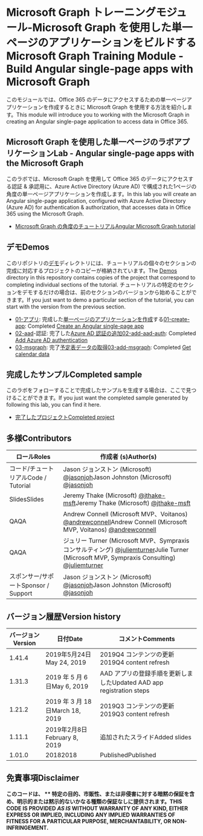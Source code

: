 # <a name="microsoft-graph-training-module---build-angular-single-page-apps-with-microsoft-graph"></a><span data-ttu-id="84757-101">Microsoft Graph トレーニングモジュール-Microsoft Graph を使用した単一ページのアプリケーションをビルドする</span><span class="sxs-lookup"><span data-stu-id="84757-101">Microsoft Graph Training Module - Build Angular single-page apps with Microsoft Graph</span></span>

<span data-ttu-id="84757-102">このモジュールでは、Office 365 のデータにアクセスするための単一ページアプリケーションを作成するときに Microsoft Graph を使用する方法を紹介します。</span><span class="sxs-lookup"><span data-stu-id="84757-102">This module will introduce you to working with the Microsoft Graph in creating an Angular single-page application to access data in Office 365.</span></span>

## <a name="lab---angular-single-page-apps-with-the-microsoft-graph"></a><span data-ttu-id="84757-103">Microsoft Graph を使用した単一ページのラボアプリケーション</span><span class="sxs-lookup"><span data-stu-id="84757-103">Lab - Angular single-page apps with the Microsoft Graph</span></span>

<span data-ttu-id="84757-104">このラボでは、Microsoft Graph を使用して Office 365 のデータにアクセスする認証 & 承認用に、Azure Active Directory (Azure AD) で構成された1ページの角度の単一ページアプリケーションを作成します。</span><span class="sxs-lookup"><span data-stu-id="84757-104">In this lab you will create an Angular single-page application, configured with Azure Active Directory (Azure AD) for authentication & authorization, that accesses data in Office 365 using the Microsoft Graph.</span></span>

- [<span data-ttu-id="84757-105">Microsoft Graph の角度のチュートリアル</span><span class="sxs-lookup"><span data-stu-id="84757-105">Angular Microsoft Graph tutorial</span></span>](https://docs.microsoft.com/graph/tutorials/angular)

## <a name="demos"></a><span data-ttu-id="84757-106">デモ</span><span class="sxs-lookup"><span data-stu-id="84757-106">Demos</span></span>

<span data-ttu-id="84757-107">このリポジトリの[デモ](demos)ディレクトリには、チュートリアルの個々のセクションの完成に対応するプロジェクトのコピーが格納されています。</span><span class="sxs-lookup"><span data-stu-id="84757-107">The [Demos](demos) directory in this repository contains copies of the project that correspond to completing individual sections of the tutorial.</span></span> <span data-ttu-id="84757-108">チュートリアルの特定のセクションをデモするだけの場合は、前のセクションのバージョンから始めることができます。</span><span class="sxs-lookup"><span data-stu-id="84757-108">If you just want to demo a particular section of the tutorial, you can start with the version from the previous section.</span></span>

- <span data-ttu-id="84757-109">[01-アプリ](demos/01-create-app): 完成した[単一ページのアプリケーションを作成](https://docs.microsoft.com/graph/tutorials/angular?tutorial-step=1)する</span><span class="sxs-lookup"><span data-stu-id="84757-109">[01-create-app](demos/01-create-app): Completed [Create an Angular single-page app](https://docs.microsoft.com/graph/tutorials/angular?tutorial-step=1)</span></span>
- <span data-ttu-id="84757-110">[02-aad](demos/02-add-aad-auth)-認証: 完了した[Azure AD 認証の追加](https://docs.microsoft.com/graph/tutorials/angular?tutorial-step=3)</span><span class="sxs-lookup"><span data-stu-id="84757-110">[02-add-aad-auth](demos/02-add-aad-auth): Completed [Add Azure AD authentication](https://docs.microsoft.com/graph/tutorials/angular?tutorial-step=3)</span></span>
- <span data-ttu-id="84757-111">[03-msgraph](demos/03-add-msgraph): 完了[予定表データの取得](https://docs.microsoft.com/graph/tutorials/angular?tutorial-step=4)</span><span class="sxs-lookup"><span data-stu-id="84757-111">[03-add-msgraph](demos/03-add-msgraph): Completed [Get calendar data](https://docs.microsoft.com/graph/tutorials/angular?tutorial-step=4)</span></span>

## <a name="completed-sample"></a><span data-ttu-id="84757-112">完成したサンプル</span><span class="sxs-lookup"><span data-stu-id="84757-112">Completed sample</span></span>

<span data-ttu-id="84757-113">このラボをフォローすることで完成したサンプルを生成する場合は、ここで見つけることができます。</span><span class="sxs-lookup"><span data-stu-id="84757-113">If you just want the completed sample generated by following this lab, you can find it here.</span></span>

- [<span data-ttu-id="84757-114">完了したプロジェクト</span><span class="sxs-lookup"><span data-stu-id="84757-114">Completed project</span></span>](demos/03-add-msgraph)

## <a name="contributors"></a><span data-ttu-id="84757-115">多様</span><span class="sxs-lookup"><span data-stu-id="84757-115">Contributors</span></span>

|       <span data-ttu-id="84757-116">ロール</span><span class="sxs-lookup"><span data-stu-id="84757-116">Roles</span></span>       |                                     <span data-ttu-id="84757-117">作成者 (s)</span><span class="sxs-lookup"><span data-stu-id="84757-117">Author(s)</span></span>                                     |
| ----------------- | --------------------------------------------------------------------------------- |
| <span data-ttu-id="84757-118">コード/チュートリアル</span><span class="sxs-lookup"><span data-stu-id="84757-118">Code / Tutorial</span></span>   | <span data-ttu-id="84757-119">Jason ジョンストン (Microsoft) [@jasonjoh](//github.com/jasonjoh)</span><span class="sxs-lookup"><span data-stu-id="84757-119">Jason Johnston (Microsoft) [@jasonjoh](//github.com/jasonjoh)</span></span>                                 |
| <span data-ttu-id="84757-120">Slides</span><span class="sxs-lookup"><span data-stu-id="84757-120">Slides</span></span>            | <span data-ttu-id="84757-121">Jeremy Thake (Microsoft) [@jthake-msft](//github.com/jthake-msft)</span><span class="sxs-lookup"><span data-stu-id="84757-121">Jeremy Thake (Microsoft) [@jthake-msft](//github.com/jthake-msft)</span></span>                             |
| <span data-ttu-id="84757-122">QA</span><span class="sxs-lookup"><span data-stu-id="84757-122">QA</span></span>                | <span data-ttu-id="84757-123">Andrew Connell (Microsoft MVP、Voitanos) [@andrewconnell](//github.com/andrewconnell)</span><span class="sxs-lookup"><span data-stu-id="84757-123">Andrew Connell (Microsoft MVP, Voitanos) [@andrewconnell](//github.com/andrewconnell)</span></span>         |
| <span data-ttu-id="84757-124">QA</span><span class="sxs-lookup"><span data-stu-id="84757-124">QA</span></span>                | <span data-ttu-id="84757-125">ジュリー Turner (Microsoft MVP、Sympraxis コンサルティング) [@juliemturner](//github.com/juliemturner)</span><span class="sxs-lookup"><span data-stu-id="84757-125">Julie Turner (Microsoft MVP, Sympraxis Consulting) [@juliemturner](//github.com/juliemturner)</span></span> |
| <span data-ttu-id="84757-126">スポンサー/サポート</span><span class="sxs-lookup"><span data-stu-id="84757-126">Sponsor / Support</span></span> | <span data-ttu-id="84757-127">Jason ジョンストン (Microsoft) [@jasonjoh](//github.com/jasonjoh)</span><span class="sxs-lookup"><span data-stu-id="84757-127">Jason Johnston (Microsoft) [@jasonjoh](//github.com/jasonjoh)</span></span>                                 |

## <a name="version-history"></a><span data-ttu-id="84757-128">バージョン履歴</span><span class="sxs-lookup"><span data-stu-id="84757-128">Version history</span></span>

| <span data-ttu-id="84757-129">バージョン</span><span class="sxs-lookup"><span data-stu-id="84757-129">Version</span></span> |       <span data-ttu-id="84757-130">日付</span><span class="sxs-lookup"><span data-stu-id="84757-130">Date</span></span>       |              <span data-ttu-id="84757-131">コメント</span><span class="sxs-lookup"><span data-stu-id="84757-131">Comments</span></span>              |
| ------- | ---------------- | ---------------------------------- |
| <span data-ttu-id="84757-132">1.4</span><span class="sxs-lookup"><span data-stu-id="84757-132">1.4</span></span>     | <span data-ttu-id="84757-133">2019年5月24日</span><span class="sxs-lookup"><span data-stu-id="84757-133">May 24, 2019</span></span>     | <span data-ttu-id="84757-134">2019Q4 コンテンツの更新</span><span class="sxs-lookup"><span data-stu-id="84757-134">2019Q4 content refresh</span></span>             |
| <span data-ttu-id="84757-135">1.3</span><span class="sxs-lookup"><span data-stu-id="84757-135">1.3</span></span>     | <span data-ttu-id="84757-136">2019 年 5 月 6 日</span><span class="sxs-lookup"><span data-stu-id="84757-136">May 6, 2019</span></span>      | <span data-ttu-id="84757-137">AAD アプリの登録手順を更新しました</span><span class="sxs-lookup"><span data-stu-id="84757-137">Updated AAD app registration steps</span></span> |
| <span data-ttu-id="84757-138">1.2</span><span class="sxs-lookup"><span data-stu-id="84757-138">1.2</span></span>     | <span data-ttu-id="84757-139">2019 年 3 月 18 日</span><span class="sxs-lookup"><span data-stu-id="84757-139">March 18, 2019</span></span>   | <span data-ttu-id="84757-140">2019Q3 コンテンツの更新</span><span class="sxs-lookup"><span data-stu-id="84757-140">2019Q3 content refresh</span></span>             |
| <span data-ttu-id="84757-141">1.1</span><span class="sxs-lookup"><span data-stu-id="84757-141">1.1</span></span>     | <span data-ttu-id="84757-142">2019年2月8日</span><span class="sxs-lookup"><span data-stu-id="84757-142">February 8, 2019</span></span> | <span data-ttu-id="84757-143">追加されたスライド</span><span class="sxs-lookup"><span data-stu-id="84757-143">Added slides</span></span>                       |
| <span data-ttu-id="84757-144">1.0</span><span class="sxs-lookup"><span data-stu-id="84757-144">1.0</span></span>     | <span data-ttu-id="84757-145">2018</span><span class="sxs-lookup"><span data-stu-id="84757-145">2018</span></span>             | <span data-ttu-id="84757-146">Published</span><span class="sxs-lookup"><span data-stu-id="84757-146">Published</span></span>                          |

## <a name="disclaimer"></a><span data-ttu-id="84757-147">免責事項</span><span class="sxs-lookup"><span data-stu-id="84757-147">Disclaimer</span></span>

<span data-ttu-id="84757-148">**このコードは、 \*\* 特定の目的、市販性、または非侵害に対する暗黙の保証を含め、明示的または黙示的ないかなる種類の保証なしに提供されます。**</span><span class="sxs-lookup"><span data-stu-id="84757-148">**THIS CODE IS PROVIDED *AS IS* WITHOUT WARRANTY OF ANY KIND, EITHER EXPRESS OR IMPLIED, INCLUDING ANY IMPLIED WARRANTIES OF FITNESS FOR A PARTICULAR PURPOSE, MERCHANTABILITY, OR NON-INFRINGEMENT.**</span></span>
